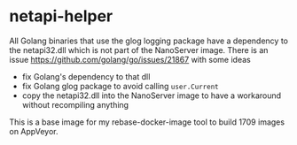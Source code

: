 # netapi-helper

All Golang binaries that use the glog logging package have a dependency to the netapi32.dll which is not part of the NanoServer image.
There is an issue https://github.com/golang/go/issues/21867 with some ideas

- fix Golang's dependency to that dll
- fix Golang glog package to avoid calling `user.Current`
- copy the netapi32.dll into the NanoServer image to have a workaround without recompiling anything

This is a base image for my rebase-docker-image tool to build 1709 images on AppVeyor.
